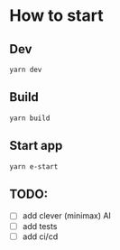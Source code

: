 # How to start

## Dev
`yarn dev`

## Build
`yarn build`

## Start app
`yarn e-start`

## TODO:
- [ ] add clever (minimax) AI
- [ ] add tests
- [ ] add ci/cd
